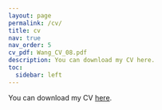 ```yaml
---
layout: page
permalink: /cv/
title: cv
nav: true
nav_order: 5
cv_pdf: Wang_CV_08.pdf
description: You can download my CV here.
toc:
  sidebar: left
---
```

You can download my CV [here](/assets/pdf/Wang_CV_08.pdf).
